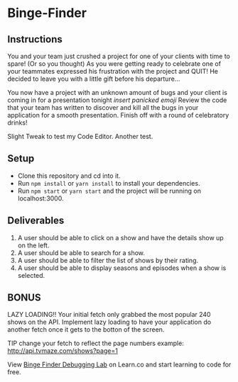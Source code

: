 # Binge-Finder

## Instructions

You and your team just crushed a project for one of your clients with time to spare! (Or so you thought)
As you were getting ready to celebrate one of your teammates expressed his frustration with the project and QUIT!
He decided to leave you with a little gift before his departure...

You now have a project with an unknown amount of bugs and your client is coming in for a presentation tonight *insert panicked emoji* Review the code that your team has written to discover and kill all the bugs in your application for a smooth presentation. Finish off with a round of celebratory drinks!

Slight Tweak to test my Code Editor.
Another test.


## Setup

* Clone this repository and cd into it.
* Run `npm install` or `yarn install` to install your dependencies.
* Run `npm start` or `yarn start` and the project will be running on localhost:3000.

## Deliverables

1. A user should be able to click on a show and have the details show up on the left.
2. A user should be able to search for a show.
3. A user should be able to filter the list of shows by their rating.
4. A user should be able to display seasons and episodes when a show is selected.


## BONUS

LAZY LOADING!! Your initial fetch only grabbed the most popular 240 shows on the API. Implement lazy loading to have your application do another fetch once it gets to the botton of the screen.

TIP change your fetch to reflect the page numbers example:
http://api.tvmaze.com/shows?page=1

<p class='util--hide'>View <a href='https://learn.co/lessons/Binge-Finder-Debugging-Lab'>Binge Finder Debugging Lab</a> on Learn.co and start learning to code for free.</p>
